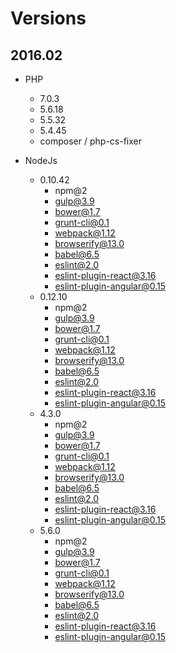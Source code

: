 Versions
========

2016.02
-------

* PHP
    - 7.0.3
    - 5.6.18
    - 5.5.32
    - 5.4.45
    - composer / php-cs-fixer
    
* NodeJs
    - 0.10.42
        - npm@2
        - gulp@3.9 
        - bower@1.7
        - grunt-cli@0.1 
        - webpack@1.12 
        - browserify@13.0 
        - babel@6.5 
        - eslint@2.0 
        - eslint-plugin-react@3.16 
        - eslint-plugin-angular@0.15
    - 0.12.10
        - npm@2
        - gulp@3.9 
        - bower@1.7
        - grunt-cli@0.1 
        - webpack@1.12 
        - browserify@13.0 
        - babel@6.5 
        - eslint@2.0 
        - eslint-plugin-react@3.16 
        - eslint-plugin-angular@0.15
    - 4.3.0
        - npm@2
        - gulp@3.9 
        - bower@1.7
        - grunt-cli@0.1 
        - webpack@1.12 
        - browserify@13.0 
        - babel@6.5 
        - eslint@2.0 
        - eslint-plugin-react@3.16 
        - eslint-plugin-angular@0.15
    - 5.6.0 
        - npm@2
        - gulp@3.9 
        - bower@1.7
        - grunt-cli@0.1 
        - webpack@1.12 
        - browserify@13.0 
        - babel@6.5 
        - eslint@2.0 
        - eslint-plugin-react@3.16 
        - eslint-plugin-angular@0.15
